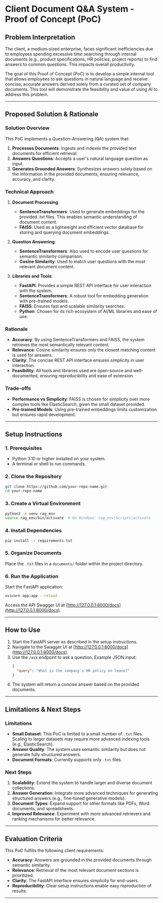 # Client Document Q&A System - Proof of Concept (PoC)

## Problem Interpretation
The client, a medium-sized enterprise, faces significant inefficiencies due to employees spending excessive time searching through internal documents (e.g., product specifications, HR policies, project reports) to find answers to common questions. This impacts overall productivity. 

The goal of this Proof of Concept (PoC) is to develop a simple internal tool that allows employees to ask questions in natural language and receive concise, accurate answers derived solely from a curated set of company documents. This tool will demonstrate the feasibility and value of using AI to address this problem.

---

## Proposed Solution & Rationale

### Solution Overview
This PoC implements a Question-Answering (QA) system that:
1. **Processes Documents**: Ingests and indexes the provided text documents for efficient retrieval.
2. **Answers Questions**: Accepts a user's natural language question as input.
3. **Generates Grounded Answers**: Synthesizes answers solely based on the information in the provided documents, ensuring relevance, accuracy, and clarity.

### Technical Approach
1. **Document Processing**:
   - **SentenceTransformers**: Used to generate embeddings for the provided .txt files. This enables semantic understanding of document content.
   - **FAISS**: Used as a lightweight and efficient vector database for storing and querying document embeddings.

2. **Question Answering**:
   - **SentenceTransformers**: Also used to encode user questions for semantic similarity comparison.
   - **Cosine Similarity**: Used to match user questions with the most relevant document content.

3. **Libraries and Tools**:
   - **FastAPI**: Provides a simple REST API interface for user interaction with the system.
   - **SentenceTransformers**: A robust tool for embedding generation with pre-trained models.
   - **FAISS**: Ensures fast and scalable similarity searches.
   - **Python**: Chosen for its rich ecosystem of AI/ML libraries and ease of use.

### Rationale
- **Accuracy**: By using SentenceTransformers and FAISS, the system retrieves the most semantically relevant content.
- **Relevance**: Cosine similarity ensures only the closest matching content is used for answers.
- **Clarity**: The concise REST API interface ensures simplicity in user interaction.
- **Feasibility**: All tools and libraries used are open-source and well-documented, ensuring reproducibility and ease of extension.

### Trade-offs
- **Performance vs Simplicity**: FAISS is chosen for simplicity over more complex tools like ElasticSearch, given the small dataset provided.
- **Pre-trained Models**: Using pre-trained embeddings limits customization but ensures rapid development.

---

## Setup Instructions

### 1. Prerequisites
- Python 3.10 or higher installed on your system.
- A terminal or shell to run commands.

### 2. Clone the Repository
```bash
git clone https://github.com/your-repo-name.git
cd your-repo-name
```

### 3. Create a Virtual Environment
```bash
python3 -m venv rag_env
source rag_env/bin/activate  # On Windows: rag_env\Scripts\activate
```

### 4. Install Dependencies
```bash
pip install -r requirements.txt
```

### 5. Organize Documents
Place the `.txt` files in a `documents/` folder within the project directory.

### 6. Run the Application
Start the FastAPI application:
```bash
uvicorn app:app --reload
```

Access the API Swagger UI at [http://127.0.0.1:8000/docs](http://127.0.0.1:8000/docs).

---

## How to Use

1. Start the FastAPI server as described in the setup instructions.
2. Navigate to the Swagger UI at [http://127.0.0.1:8000/docs](http://127.0.0.1:8000/docs).
3. Use the `/ask` endpoint to ask a question. Example JSON input:
   ```json
   {
     "query": "What is the company's HR policy on leave?"
   }
   ```
4. The system will return a concise answer based on the provided documents.

---

## Limitations & Next Steps

### Limitations
- **Small Dataset**: This PoC is limited to a small number of `.txt` files. Scaling to larger datasets may require more advanced indexing tools (e.g., ElasticSearch).
- **Answer Quality**: The system uses semantic similarity but does not generate fully structured answers.
- **Document Formats**: Currently supports only `.txt` files.

### Next Steps
1. **Scalability**: Extend the system to handle larger and diverse document collections.
2. **Answer Generation**: Integrate more advanced techniques for generating structured answers (e.g., fine-tuned generative models).
3. **Document Types**: Expand support for other formats like PDFs, Word documents, and spreadsheets.
4. **Improved Relevance**: Experiment with more advanced retrievers and ranking mechanisms for better relevance.

---

## Evaluation Criteria
This PoC fulfills the following client requirements:
- **Accuracy**: Answers are grounded in the provided documents through semantic similarity.
- **Relevance**: Retrieval of the most relevant document sections is prioritized.
- **Clarity**: The FastAPI interface ensures simplicity for end-users.
- **Reproducibility**: Clear setup instructions enable easy reproduction of results.

---
